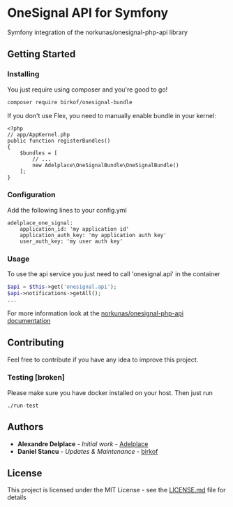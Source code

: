 # OneSignal API for Symfony

Symfony integration of the norkunas/onesignal-php-api library

## Getting Started

### Installing

You just require using composer and you're good to go!
````bash
composer require birkof/onesignal-bundle
````

If you don't use Flex, you need to manually enable bundle in your kernel:

```$php
<?php
// app/AppKernel.php
public function registerBundles()
{
    $bundles = [
        // ...
        new Adelplace\OneSignalBundle\OneSignalBundle()
    ];
}
```

### Configuration

Add the following lines to your config.yml
```
adelplace_one_signal:
    application_id: 'my application id'
    application_auth_key: 'my application auth key'
    user_auth_key: 'my user auth key'
```

### Usage

To use the api service you just need to call 'onesignal.api' in the container
```php
$api = $this->get('onesignal.api');
$api->notifications->getAll();
...
```

For more information look at the [norkunas/onesignal-php-api documentation](https://github.com/norkunas/onesignal-php-api/blob/master/docs/getting-started.md)

## Contributing

Feel free to contribute if you have any idea to improve this project.

### Testing [broken]

Please make sure you have docker installed on your host. Then just run
```
./run-test
```

## Authors

* **Alexandre Delplace** - *Initial work* - [Adelplace](https://github.com/adelplace)
* **Daniel Stancu** - *Updates & Maintenance* - [birkof](https://github.com/birkof)

## License

This project is licensed under the MIT License - see the [LICENSE.md](LICENSE) file for details
